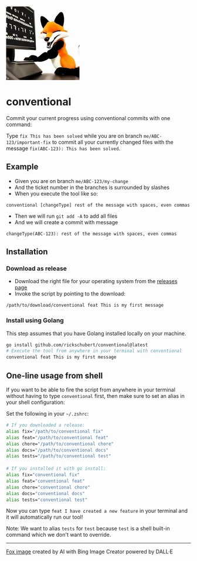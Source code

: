 ![](./heroimg_200.jpeg "Fox committing conventional commits")

conventional
============

Commit your current progress using conventional commits with one command:

Type `fix This has been solved` while you are on branch `me/ABC-123/important-fix` to commit all your currently changed files with the message `fix(ABC-123): This has been solved`.

## Example

* Given you are on branch `me/ABC-123/my-change`
* And the ticket number in the branches is surrounded by slashes
* When you execute the tool like so:
```
conventional [changeType] rest of the message with spaces, even commas
```
* Then we will run `git add -A` to add all files
* And we will create a commit with message
```
changeType(ABC-123): rest of the message with spaces, even commas
```

## Installation

### Download as release

- Download the right file for your operating system from the [releases page](https://github.com/rickschubert/conventional/releases)
- Invoke the script by pointing to the download:

```sh
/path/to/download/conventional feat This is my first message
```

### Install using Golang

This step assumes that you have Golang installed locally on your machine.

```sh
go install github.com/rickschubert/conventional@latest
# Execute the tool from anywhere in your terminal with conventional
conventional feat This is my first message
```

## One-line usage from shell

If you want to be able to fire the script from anywhere in your terminal without having to type `conventional` first, then make sure to set an alias in your shell configuration:

Set the following in your `~/.zshrc`:

```sh
# If you downloaded a release:
alias fix="/path/to/conventional fix"
alias feat="/path/to/conventional feat"
alias chore="/path/to/conventional chore"
alias docs="/path/to/conventional docs"
alias tests="/path/to/conventional test"

# If you installed it with go install:
alias fix="conventional fix"
alias feat="conventional feat"
alias chore="conventional chore"
alias docs="conventional docs"
alias tests="conventional test"
```

Now you can type `feat I have created a new feature` in your terminal and it will automatically run our tool!

Note: We want to alias `tests` for `test` because `test` is a shell built-in command which we don't want to override.

_________________

[Fox image](https://github.com/rickschubert/conventional/tree/main/heroimg_200.jpeg) created by AI with Bing Image Creator powered by DALL·E
